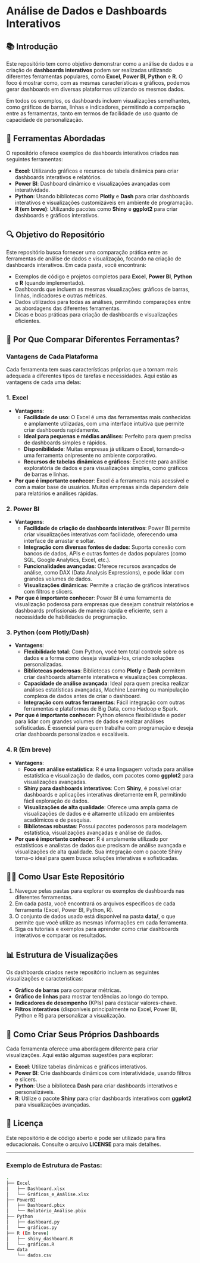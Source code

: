# Análise de Dados e Dashboards Interativos

## 📚 Introdução

Este repositório tem como objetivo demonstrar como a análise de dados e a criação de **dashboards interativos** podem ser realizadas utilizando diferentes ferramentas populares, como **Excel**, **Power BI**, **Python** e **R**. O foco é mostrar como, com as mesmas características e gráficos, podemos gerar dashboards em diversas plataformas utilizando os mesmos dados.

Em todos os exemplos, os dashboards incluem visualizações semelhantes, como gráficos de barras, linhas e indicadores, permitindo a comparação entre as ferramentas, tanto em termos de facilidade de uso quanto de capacidade de personalização.

## 🔧 Ferramentas Abordadas

O repositório oferece exemplos de dashboards interativos criados nas seguintes ferramentas:

- **Excel**: Utilizando gráficos e recursos de tabela dinâmica para criar dashboards interativos e relatórios.
- **Power BI**: Dashboard dinâmico e visualizações avançadas com interatividade.
- **Python**: Usando bibliotecas como **Plotly** e **Dash** para criar dashboards interativos e visualizações customizáveis em ambiente de programação.
- **R (em breve)**: Utilizando pacotes como **Shiny** e **ggplot2** para criar dashboards e gráficos interativos.

## 🔍 Objetivo do Repositório

Este repositório busca fornecer uma comparação prática entre as ferramentas de análise de dados e visualização, focando na criação de dashboards interativos. Em cada pasta, você encontrará:

- Exemplos de código e projetos completos para **Excel**, **Power BI**, **Python** e **R** (quando implementado).
- Dashboards que incluem as mesmas visualizações: gráficos de barras, linhas, indicadores e outras métricas.
- Dados utilizados para todas as análises, permitindo comparações entre as abordagens das diferentes ferramentas.
- Dicas e boas práticas para criação de dashboards e visualizações eficientes.

## 🚀 Por Que Comparar Diferentes Ferramentas?

### **Vantagens de Cada Plataforma**

Cada ferramenta tem suas características próprias que a tornam mais adequada a diferentes tipos de tarefas e necessidades. Aqui estão as vantagens de cada uma delas:

### 1. **Excel**
   - **Vantagens**:
     - **Facilidade de uso**: O Excel é uma das ferramentas mais conhecidas e amplamente utilizadas, com uma interface intuitiva que permite criar dashboards rapidamente.
     - **Ideal para pequenas e médias análises**: Perfeito para quem precisa de dashboards simples e rápidos.
     - **Disponibilidade**: Muitas empresas já utilizam o Excel, tornando-o uma ferramenta onipresente no ambiente corporativo.
     - **Recursos de tabelas dinâmicas e gráficos**: Excelente para análise exploratória de dados e para visualizações simples, como gráficos de barras e linhas.
   - **Por que é importante conhecer**: Excel é a ferramenta mais acessível e com a maior base de usuários. Muitas empresas ainda dependem dele para relatórios e análises rápidas.

### 2. **Power BI**
   - **Vantagens**:
     - **Facilidade de criação de dashboards interativos**: Power BI permite criar visualizações interativas com facilidade, oferecendo uma interface de arrastar e soltar.
     - **Integração com diversas fontes de dados**: Suporta conexão com bancos de dados, APIs e outras fontes de dados populares (como SQL, Google Analytics, Excel, etc.).
     - **Funcionalidades avançadas**: Oferece recursos avançados de análise, como DAX (Data Analysis Expressions), e pode lidar com grandes volumes de dados.
     - **Visualizações dinâmicas**: Permite a criação de gráficos interativos com filtros e slicers.
   - **Por que é importante conhecer**: Power BI é uma ferramenta de visualização poderosa para empresas que desejam construir relatórios e dashboards profissionais de maneira rápida e eficiente, sem a necessidade de habilidades de programação.

### 3. **Python (com Plotly/Dash)**
   - **Vantagens**:
     - **Flexibilidade total**: Com Python, você tem total controle sobre os dados e a forma como deseja visualizá-los, criando soluções personalizadas.
     - **Bibliotecas poderosas**: Bibliotecas como **Plotly** e **Dash** permitem criar dashboards altamente interativos e visualizações complexas.
     - **Capacidade de análise avançada**: Ideal para quem precisa realizar análises estatísticas avançadas, Machine Learning ou manipulação complexa de dados antes de criar o dashboard.
     - **Integração com outras ferramentas**: Fácil integração com outras ferramentas e plataformas de Big Data, como Hadoop e Spark.
   - **Por que é importante conhecer**: Python oferece flexibilidade e poder para lidar com grandes volumes de dados e realizar análises sofisticadas. É essencial para quem trabalha com programação e deseja criar dashboards personalizados e escaláveis.

### 4. **R (Em breve)**
   - **Vantagens**:
     - **Foco em análise estatística**: R é uma linguagem voltada para análise estatística e visualização de dados, com pacotes como **ggplot2** para visualizações avançadas.
     - **Shiny para dashboards interativos**: Com **Shiny**, é possível criar dashboards e aplicações interativas diretamente em R, permitindo fácil exploração de dados.
     - **Visualizações de alta qualidade**: Oferece uma ampla gama de visualizações de dados e é altamente utilizado em ambientes acadêmicos e de pesquisa.
     - **Bibliotecas robustas**: Possui pacotes poderosos para modelagem estatística, visualizações avançadas e análise de dados.
   - **Por que é importante conhecer**: R é amplamente utilizado por estatísticos e analistas de dados que precisam de análise avançada e visualizações de alta qualidade. Sua integração com o pacote Shiny torna-o ideal para quem busca soluções interativas e sofisticadas.

## 🧑‍💻 Como Usar Este Repositório

1. Navegue pelas pastas para explorar os exemplos de dashboards nas diferentes ferramentas.
2. Em cada pasta, você encontrará os arquivos específicos de cada ferramenta (Excel, Power BI, Python, R).
3. O conjunto de dados usado está disponível na pasta **data/**, o que permite que você utilize as mesmas informações em cada ferramenta.
4. Siga os tutoriais e exemplos para aprender como criar dashboards interativos e comparar os resultados.

## 📊 Estrutura de Visualizações

Os dashboards criados neste repositório incluem as seguintes visualizações e características:

- **Gráfico de barras** para comparar métricas.
- **Gráfico de linhas** para mostrar tendências ao longo do tempo.
- **Indicadores de desempenho** (KPIs) para destacar valores-chave.
- **Filtros interativos** (disponíveis principalmente no Excel, Power BI, Python e R) para personalizar a visualização.

## 🚀 Como Criar Seus Próprios Dashboards

Cada ferramenta oferece uma abordagem diferente para criar visualizações. Aqui estão algumas sugestões para explorar:

- **Excel**: Utilize tabelas dinâmicas e gráficos interativos.
- **Power BI**: Crie dashboards dinâmicos com interatividade, usando filtros e slicers.
- **Python**: Use a biblioteca **Dash** para criar dashboards interativos e personalizáveis.
- **R**: Utilize o pacote **Shiny** para criar dashboards interativos com **ggplot2** para visualizações avançadas.

## 📜 Licença

Este repositório é de código aberto e pode ser utilizado para fins educacionais. Consulte o arquivo **LICENSE** para mais detalhes.

---

### Exemplo de Estrutura de Pastas:
```bash
.
├── Excel
│   ├── Dashboard.xlsx
│   └── Gráficos_e_Análise.xlsx
├── PowerBI
│   ├── Dashboard.pbix
│   └── Relatório_Análise.pbix
├── Python
│   ├── dashboard.py
│   └── gráficos.py
├── R (Em breve)
│   ├── shiny_dashboard.R
│   └── gráficos.R
└── data
    └── dados.csv

